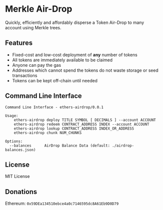 Merkle Air-Drop
===============

Quickly, efficiently and affordably disperse a Token Air-Drop to many account
using Merkle trees.

Features
--------

- Fixed-cost and low-cost deployment of **any** number of tokens
- All tokens are immediately available to be claimed
- Anyone can pay the gas
- Addresses which cannot spend the tokens do not waste storage or seed transactions
- Tokens can be kept off-chain until needed


Command Line Interface
----------------------

```
Command Line Interface - ethers-airdrop/0.0.1

Usage:
    ethers-airdrop deploy TITLE SYMBOL [ DECIMALS ] --account ACCOUNT
    ethers-airdrop redeem CONTRACT_ADDRESS INDEX --account ACCOUNT
    ethers-airdrop lookup CONTRACT_ADDRESS INDEX_OR_ADDRESS
    ethers-airdrop chunk NUM_CHUNKS

Options:
  --balances      AirDrop Balance Data (default: ./airdrop-balances.json)
```


License
-------

MIT License


Donations
---------

Ethereum: `0x59DEa134510ebce4a0c7146595dc8A61Eb9D0D79`
